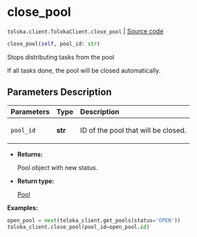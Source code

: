 # close_pool
`toloka.client.TolokaClient.close_pool` | [Source code](https://github.com/Toloka/toloka-kit/blob/v0.1.24/src/client.py#L44)

```python
close_pool(self, pool_id: str)
```

Stops distributing tasks from the pool


If all tasks done, the pool will be closed automatically.

## Parameters Description

| Parameters | Type | Description |
| :----------| :----| :-----------|
`pool_id`|**str**|<p>ID of the pool that will be closed.</p>

* **Returns:**

  Pool object with new status.

* **Return type:**

  [Pool](toloka.client.pool.Pool.md)

**Examples:**

```python
open_pool = next(toloka_client.get_pools(status='OPEN'))
toloka_client.close_pool(pool_id=open_pool.id)
```
